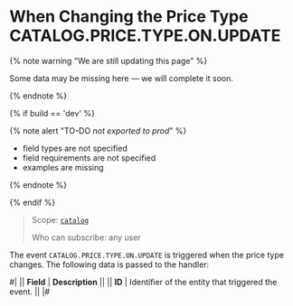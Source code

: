 # When Changing the Price Type CATALOG.PRICE.TYPE.ON.UPDATE

{% note warning "We are still updating this page" %}

Some data may be missing here — we will complete it soon.

{% endnote %}

{% if build == 'dev' %}

{% note alert "TO-DO _not exported to prod_" %}

- field types are not specified
- field requirements are not specified
- examples are missing

{% endnote %}

{% endif %}

> Scope: [`catalog`](../../scopes/permissions.md)
>
> Who can subscribe: any user

The event `CATALOG.PRICE.TYPE.ON.UPDATE` is triggered when the price type changes. The following data is passed to the handler:

#|
|| **Field** | **Description** ||
|| **ID** | Identifier of the entity that triggered the event. || 
|#